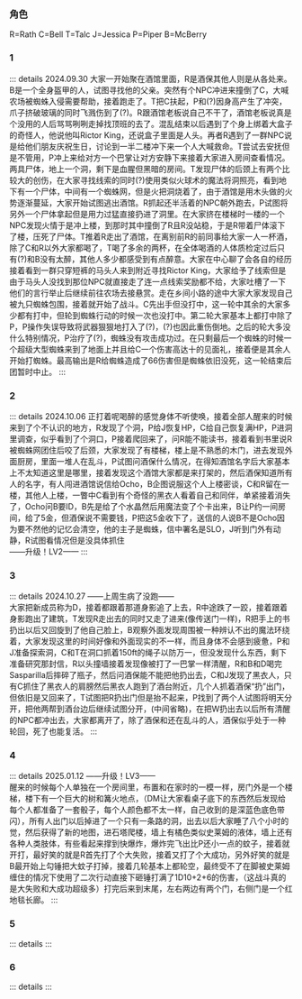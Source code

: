 ### 角色
R=Rath
C=Bell
T=Talc
J=Jessica
P=Piper
B=McBerry

### 1
::: details 2024.09.30
大家一开始聚在酒馆里面，R是酒保其他人则是从各处来。B是一个全身盔甲的人，试图寻找他的父亲。突然有个NPC冲进来撞倒了C，大喊农场被蜘蛛入侵需要帮助，接着跑走了。T把C扶起，P和(?)因身高产生了冲突，爪子挤破玻璃的同时飞溅伤到了(?)。R跟酒馆老板说自己不干了，酒馆老板说真是个没用的人后骂骂咧咧走掉找顶班的去了。混乱结束以后遇到了个身上绑着大盒子的奇怪人，他说他叫Rictor King，还说盒子里面是人头。再者R遇到了一群NPC说是给他们朋友庆祝生日，讨论到一半二楼冲下来一个人大喊救命。T尝试去安抚但是不管用，P冲上来给对方一个巴掌让对方安静下来接着大家进入房间查看情况。两具尸体，地上一个洞，剩下是血腥但黑暗的房间。T发现尸体的后颈上有两个比较大的创伤，在大家寻找线索的同时(?)使用类似火球术的魔法将洞照亮，看到地下有一个尸体，中间有一个蜘蛛网，但是火把洞烧着了，由于酒馆是用木头做的火势逐渐蔓延，大家开始试图逃出酒馆。R抓起还半活着的NPC朝外跑去，P试图将另外一个尸体拿起但是用力过猛直接扔进了洞里。在大家挤在楼梯时一楼的一个NPC发现火情于是冲上楼，到那时其中撞倒了R且R没站稳，于是R带着尸体滚下了楼，压死了尸体。T推着R走出了酒馆，在离别前R的前同事给大家一人一杯酒，除了C和R以外大家都喝了，T喝了多余的两杯，在全体喝酒的人体质检定过后只有(?)和B没有太醉，其他人多少都感受到有点醉意。大家在中心聊了会各自的经历接着看到一群只穿短裤的马头人来到附近寻找Rictor King，大家给予了线索但是由于马头人没找到那位NPC就直接走了连一点线索奖励都不给，大家吐槽了一下他们的言行举止后继续前往农场去接悬赏。走在乡间小路的途中大家大家发现自己被九只蜘蛛包围，接着就开始了战斗。C先出手但没打中，这一轮中其余的大家多少都有打中，但轮到蜘蛛行动的时候一次也没打中。第二轮大家基本上都打中除了P，P操作失误导致将武器狠狠地打入了(?)，(?)也因此重伤倒地。之后的轮大多没什么特别情况，P治疗了(?)，蜘蛛没有攻击成功过。在只剩最后一个蜘蛛的时候一个超级大型蜘蛛来到了地面上并且给C一个伤害高达十的见面礼，接着便是其余人开始打蜘蛛。最高输出是R给蜘蛛造成了66伤害但是蜘蛛依旧没死，这一轮结束后团暂时中止。
:::

### 2
::: details 2024.10.06
正打着呢喝醉的感觉身体不听使唤，接着全部人醒来的时候来到了个不认识的地方，R发现了个洞，P给J恢复HP，C给自己恢复满HP，P进洞里调查，似乎看到了个洞口，P接着爬回来了，问R能不能读书，接着看到书里说R被蜘蛛网团住后咬了后颈，大家发现了有楼梯，楼上是不熟悉的木门，进去发现外面厨房，里面一堆人在乱斗，P试图问酒保什么情况，在得知酒馆名字后大家基本上不太知道这里是哪里，接着发现这个酒馆大家都是来打架的，然后酒保知道所有人的名字，有人闯进酒馆说信给Ocho，B企图说服这个人上楼密谈，C和R留在一楼，其他人上楼，一瞥中C看到有个奇怪的黑衣人看着自己和同伴，单紧接着消失了，Ocho问B要ID，B先是给了个水晶然后用魔法变了个卡出来，B让P约一间房间，给了5金，但酒保说不需要钱，P把这5金收下了，送信的人说B不是Ocho因为要不然他的记忆会清空，他的主子是蜘蛛，信中署名是SLO，J听到门外有动静，R试图看情况但是没具体抓住<br/>
——升级！LV2——
:::

### 3
::: details 2024.10.27
——上周生病了没跑——<br/>
大家把新成员称为D，接着都跟着那道身影追了上去，R中途跌了一跤，接着跟着身影跑出了建筑，T发现R走出去的同时又走了进来(像传送门一样)，R把手上的书扔出以后又回旋到了他自己脸上，B观察外面发现周围被一种辨认不出的魔法环绕着，大家发现这里的时间好像和外面现实的不一样，而且身体不会感到疲惫，P和J准备探索洞，C和T在洞口抓着150ft的绳子以防万一，但没发现什么东西，剩下准备研究那封信，R以头撞墙接着发现像被打了一巴掌一样清醒，R和B和D喝完Sasparilla后摔碎了瓶子，然后问酒保能不能把他扔出去，C和J发现了黑衣人，只有C抓住了黑衣人的肩膀然后黑衣人跑到了酒台附近，几个人抓着酒保“扔”出门，但依旧是又回来了，T试图把R扔出门但是抬不起来，P找到了两个人试图将明天分开，把他两帮到酒台边后继续试图分开，(中间省略)，在把W扔出去以后所有清醒的NPC都冲出去，大家都离开了，除了酒保和还在乱斗的人，酒保似乎处于一种轮回，死了也能复活。
:::

### 4
::: details 2025.01.12
——升级！LV3——<br/>
醒来的时候每个人单独在一个房间里，布置和在家时的一模一样，房门外是一个楼梯，楼下有一个巨大的树和篝火地点，（DM让大家看桌子底下的东西然后发现给每个人都准备了一套骰子，每个人颜色都不太一样，自己收到的是深蓝色底色带闪），所有人出门以后掉进了一个只有一条路的洞，出去以后大家睡了八个小时的觉，然后获得了新的地图，进石塔爬楼，墙上有橘色类似史莱姆的液体，墙上还有各种人类肢体，有些看起来撑到快爆炸，爆炸完飞出比P还小一点的蚊子，接着就开打，最好笑的就是R首先打了个大失败，接着又打了个大成功，另外好笑的就是B最开始上勾锤把大蚊子打掉，接着几轮基本上都轮空，最终受不了在脚被史莱姆缠住的情况下使用了二次行动直接下砸锤打满了1D10+2+6的伤害，（这战斗真的是大失败和大成功超级多）打完后来到末尾，左右两边有两个门，右侧门是一个红地毯长廊。
:::

### 5
::: details 
:::

### 6
::: details 
:::